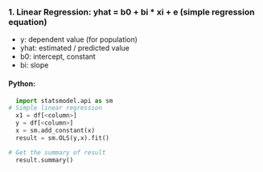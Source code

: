 

### 1. Linear Regression: yhat = b0 + bi * xi + e (simple regression equation)
  - y: dependent value (for population)
  - yhat: estimated / predicted value
  - b0: intercept, constant
  - bi: slope
#### Python:
``` python
  import statsmodel.api as sm
# Simple linear regression
  x1 = df[<column>]
  y = df[<column>]
  x = sm.add_constant(x)
  result = sm.OLS(y,x).fit()

# Get the summary of result
  result.summary()
```
